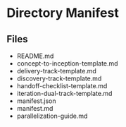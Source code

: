 # Directory Manifest

## Files

- README.md
- concept-to-inception-template.md
- delivery-track-template.md
- discovery-track-template.md
- handoff-checklist-template.md
- iteration-dual-track-template.md
- manifest.json
- manifest.md
- parallelization-guide.md

